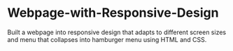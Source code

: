 # Webpage-with-Responsive-Design
Built a webpage into responsive design that adapts to different screen sizes and menu that collapses into hamburger menu using HTML and CSS.
